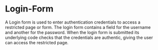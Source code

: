 # Login-Form
A Login form is used to enter authentication credentials to access a restricted page or form. The login form contains a field for the username and another for the password. When the login form is submitted its underlying code checks that the credentials are authentic, giving the user can access the restricted page.
